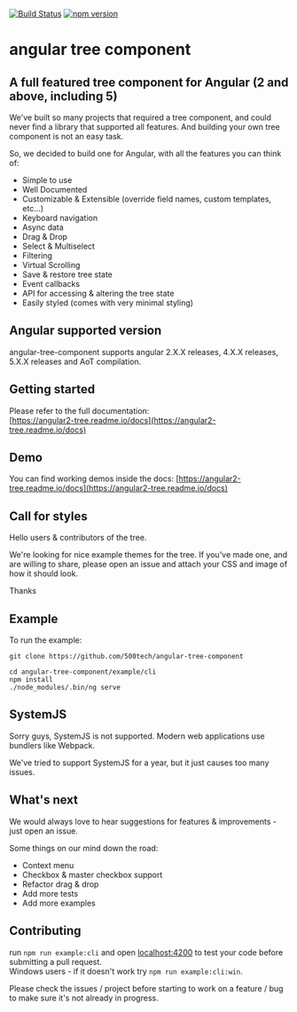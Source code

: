 [![Build Status](https://travis-ci.org/500tech/angular-tree-component.svg?branch=master)](https://travis-ci.org/500tech/angular-tree-component)
[![npm version](https://badge.fury.io/js/angular-tree-component.svg)](https://badge.fury.io/js/angular-tree-component)

# angular tree component

## A full featured tree component for Angular (2 and above, including 5)
We've built so many projects that required a tree component, and could never find a library that supported all features.
And building your own tree component is not an easy task.

So, we decided to build one for Angular, with all the features you can think of:
* Simple to use
* Well Documented
* Customizable & Extensible (override field names, custom templates, etc...)
* Keyboard navigation
* Async data
* Drag & Drop
* Select & Multiselect
* Filtering
* Virtual Scrolling
* Save & restore tree state
* Event callbacks
* API for accessing & altering the tree state
* Easily styled (comes with very minimal styling)

## Angular supported version
angular-tree-component supports angular 2.X.X releases, 4.X.X releases, 5.X.X releases and AoT compilation.

## Getting started
Please refer to the full documentation:  
[https://angular2-tree.readme.io/docs](https://angular2-tree.readme.io/docs)

## Demo
You can find working demos inside the docs:
[https://angular2-tree.readme.io/docs](https://angular2-tree.readme.io/docs)

## Call for styles
Hello users & contributors of the tree.

We're looking for nice example themes for the tree.
If you've made one, and are willing to share, please open an issue and attach your CSS and image of how it should look.

Thanks

## Example
To run the example:
```
git clone https://github.com/500tech/angular-tree-component

cd angular-tree-component/example/cli
npm install
./node_modules/.bin/ng serve
```

## SystemJS
Sorry guys, SystemJS is not supported.
Modern web applications use bundlers like Webpack.

We've tried to support SystemJS for a year, but it just causes too many issues.

## What's next
We would always love to hear suggestions for features & improvements - just open an issue.

Some things on our mind down the road:
* Context menu
* Checkbox & master checkbox support
* Refactor drag & drop
* Add more tests
* Add more examples

## Contributing
run `npm run example:cli` and open [localhost:4200](http://localhost:4200) to test your code before submitting a pull request.  
Windows users - if it doesn't work try `npm run example:cli:win`.  

Please check the issues / project before starting to work on a feature / bug to make sure it's not already in progress.
